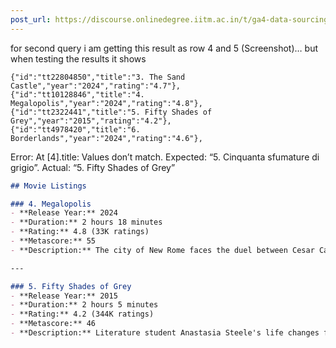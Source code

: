```yaml
---
post_url: https://discourse.onlinedegree.iitm.ac.in/t/ga4-data-sourcing-discussion-thread-tds-jan-2025/165959/280
---
```

for second query i am getting this result as row 4 and 5 (Screenshot)… but when testing the results it shows

```
{"id":"tt22804850","title":"3. The Sand Castle","year":"2024","rating":"4.7"},
{"id":"tt10128846","title":"4. Megalopolis","year":"2024","rating":"4.8"},
{"id":"tt2322441","title":"5. Fifty Shades of Grey","year":"2015","rating":"4.2"},
{"id":"tt4978420","title":"6. Borderlands","year":"2024","rating":"4.6"},

```

Error: At [4].title: Values don’t match. Expected: “5. Cinquanta sfumature di grigio”. Actual: “5. Fifty Shades of Grey”  

```markdown
## Movie Listings

### 4. Megalopolis
- **Release Year:** 2024
- **Duration:** 2 hours 18 minutes
- **Rating:** 4.8 (33K ratings)
- **Metascore:** 55
- **Description:** The city of New Rome faces the duel between Cesar Catilina, a brilliant artist in turmoil, and mayor Franklyn Cicero. Between them is Julia Cicero, with her loyalty divided.

---

### 5. Fifty Shades of Grey
- **Release Year:** 2015
- **Duration:** 2 hours 5 minutes
- **Rating:** 4.2 (344K ratings)
- **Metascore:** 46
- **Description:** Literature student Anastasia Steele's life changes forever when she meets handsome, enigmatic billionaire Christian Grey.
```